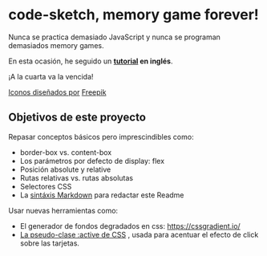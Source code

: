 # code-sketch, memory game forever!

Nunca se practica demasiado JavaScript y nunca se programan demasiados memory games.

En esta ocasión, he seguido un **[tutorial](https://www.youtube.com/watch?v=eMhiMsEC9Uk&list=PLLX1I3KXZ-YH-woTgiCfONMya39-Ty8qw&index=1) en inglés**.

¡A la cuarta va la vencida!

[Iconos diseñados por](https://www.youtube.com/watch?v=eMhiMsEC9Uk&list=PLLX1I3KXZ-YH-woTgiCfONMya39-Ty8qw&index=1) [Freepik](https://www.flaticon.es/)

## Objetivos de este proyecto

Repasar conceptos básicos pero imprescindibles como:

- border-box vs. content-box
- Los parámetros por defecto de display: flex
- Posición absolute y relative
- Rutas relativas vs. rutas absolutas
- Selectores CSS
- La [sintáxis Markdown](https://markdown.es/sintaxis-markdown/) para redactar este Readme

Usar nuevas herramientas como:

- El generador de fondos degradados en css: https://cssgradient.io/
- [La pseudo-clase :active de CSS](https://developer.mozilla.org/es/docs/Web/CSS/:active) , usada para acentuar el efecto de click sobre las tarjetas.
